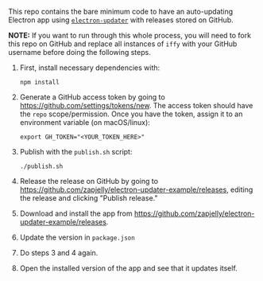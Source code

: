 This repo contains the bare minimum code to have an auto-updating Electron app using [`electron-updater`](https://github.com/electron-userland/electron-builder/tree/master/packages/electron-updater) with releases stored on GitHub.

**NOTE:** If you want to run through this whole process, you will need to fork this repo on GitHub and replace all instances of `iffy` with your GitHub username before doing the following steps.

1.  First, install necessary dependencies with:

        npm install

2.  Generate a GitHub access token by going to <https://github.com/settings/tokens/new>. The access token should have the `repo` scope/permission. Once you have the token, assign it to an environment variable (on macOS/linux):

        export GH_TOKEN="<YOUR_TOKEN_HERE>"

3.  Publish with the `publish.sh` script:

        ./publish.sh

4.  Release the release on GitHub by going to <https://github.com/zapjelly/electron-updater-example/releases>, editing the release and clicking "Publish release."

5.  Download and install the app from <https://github.com/zapjelly/electron-updater-example/releases>.

6.  Update the version in `package.json`

7.  Do steps 3 and 4 again.

8.  Open the installed version of the app and see that it updates itself.
